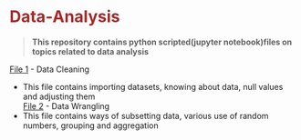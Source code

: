 # <font color = 'brown'> Data-Analysis</font>
> **This repository contains python scripted(jupyter notebook)files on topics related to data analysis** <br/>

<u>File 1</u> - Data Cleaning 
- This file contains importing datasets, knowing about data, null values and adjusting them <br/>
<u>File 2</u> - Data Wrangling
- This file contains ways of subsetting data, various use of random numbers, grouping and aggregation
